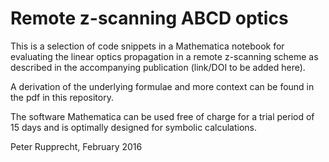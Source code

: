 # Remote z-scanning ABCD optics

This is a selection of code snippets in a Mathematica notebook for evaluating the linear optics propagation in a remote z-scanning scheme as described in the accompanying publication (link/DOI to be added here).

A derivation of the underlying formulae and more context can be found in the pdf in this repository.

The software Mathematica can be used free of charge for a trial period of 15 days and is optimally designed for symbolic calculations.

Peter Rupprecht, February 2016
